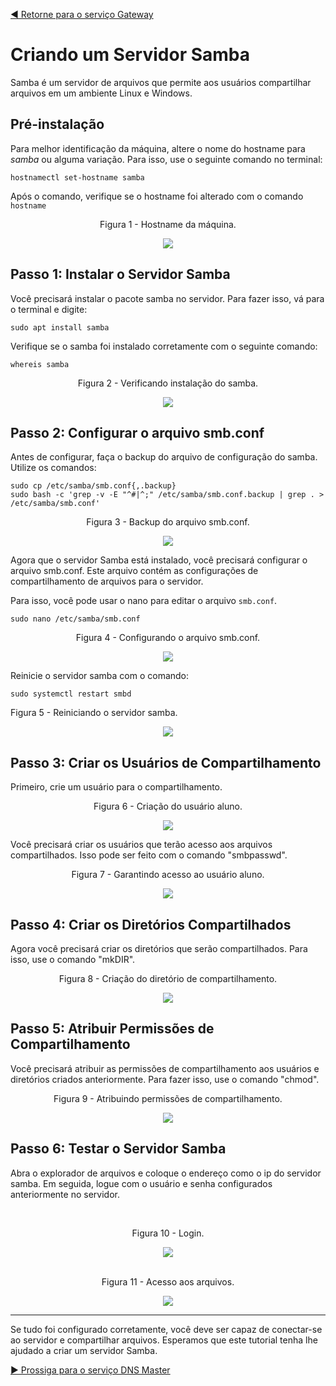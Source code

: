 [◀️ Retorne para o serviço Gateway](https://github.com/pedrohenriquee8/projetofinal-grupo6-914/blob/main/projeto-4b-sred/roteiro/gateway.md)

# Criando um Servidor Samba

Samba é um servidor de arquivos que permite aos usuários compartilhar arquivos em um ambiente Linux e Windows.

## Pré-instalação

Para melhor identificação da máquina, altere o nome do hostname para _samba_ ou alguma variação. Para isso, use o seguinte comando no terminal:

```
hostnamectl set-hostname samba
```

Após o comando, verifique se o hostname foi alterado com o comando `hostname`

<div align="center">
<p>Figura 1 - Hostname da máquina.</p>
<img src="../images/samba/hostname_smb.png" />
</div>

## Passo 1: Instalar o Servidor Samba

Você precisará instalar o pacote samba no servidor. Para fazer isso, vá para o terminal e digite:

```
sudo apt install samba
```

Verifique se o samba foi instalado corretamente com o seguinte comando:

```
whereis samba
```

<div align="center"> 
<p>Figura 2 - Verificando instalação do samba.</p>
<img src="../images/samba/whereis-samba.png" />
</div>

## Passo 2: Configurar o arquivo smb.conf

Antes de configurar, faça o backup do arquivo de configuração do samba. Utilize os comandos:

```
sudo cp /etc/samba/smb.conf{,.backup}
sudo bash -c 'grep -v -E "^#|^;" /etc/samba/smb.conf.backup | grep . > /etc/samba/smb.conf'
```

<div align="center"> 
<p>Figura 3 - Backup do arquivo smb.conf.</p>
<img src="../images/samba/backup-conf-samba-2.png" />
</div>

Agora que o servidor Samba está instalado, você precisará configurar o arquivo smb.conf. Este arquivo contém as configurações de compartilhamento de arquivos para o servidor.

Para isso, você pode usar o nano para editar o arquivo `smb.conf`.

```
sudo nano /etc/samba/smb.conf
```

<div align="center">
<p>Figura 4 - Configurando o arquivo smb.conf.</p>
<img src="../images/samba/samba_conf.png" />
</div>

Reinicie o servidor samba com o comando:

```
sudo systemctl restart smbd
```

<p>Figura 5 - Reiniciando o servidor samba.</p>
<div align="center"><img src="../images/samba/restart-samba.png" />
</div>

## Passo 3: Criar os Usuários de Compartilhamento

Primeiro, crie um usuário para o compartilhamento.

<div align="center"> 
<p>Figura 6 - Criação do usuário aluno.</p>
<img src="../images/samba/add-user-aluno.png" />
</div>

Você precisará criar os usuários que terão acesso aos arquivos compartilhados. Isso pode ser feito com o comando "smbpasswd".

<div align="center"> 
<p>Figura 7 - Garantindo acesso ao usuário aluno.</p>
<img src="../images/samba/aluno-sambashare.png" />
</div>

## Passo 4: Criar os Diretórios Compartilhados

Agora você precisará criar os diretórios que serão compartilhados. Para isso, use o comando "mkDIR".

<div align="center"> 
<p>Figura 8 - Criação do diretório de compartilhamento.</p>
<img src="../images/samba/mkdir-sambashare.png" />
</div>

## Passo 5: Atribuir Permissões de Compartilhamento

Você precisará atribuir as permissões de compartilhamento aos usuários e diretórios criados anteriormente. Para fazer isso, use o comando "chmod".

<div align="center"> 
<p>Figura 9 - Atribuindo permissões de compartilhamento.</p>
<img src="../images/samba/group-sambashare.png" />
</div>

## Passo 6: Testar o Servidor Samba

Abra o explorador de arquivos e coloque o endereço como o ip do servidor samba. Em seguida, logue com o usuário e senha configurados anteriormente no servidor.

<div align="center">
<br>
<p>Figura 10 - Login.</p>
<img src="../images/samba/explorer.png" />
</div>

<div align="center">
<br>
<p>Figura 11 - Acesso aos arquivos.</p>
<img src="../images/samba/explorer-done.png" />
</div>

---

Se tudo foi configurado corretamente, você deve ser capaz de conectar-se ao servidor e compartilhar arquivos. Esperamos que este tutorial tenha lhe ajudado a criar um servidor Samba.

[▶️ Prossiga para o serviço DNS Master](https://github.com/pedrohenriquee8/projetofinal-grupo6-914/blob/main/projeto-4b-sred/roteiro/ns1.md)
